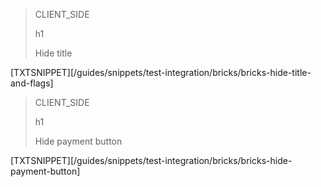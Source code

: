 > CLIENT_SIDE
>
> h1
>
> Hide title

[TXTSNIPPET][/guides/snippets/test-integration/bricks/bricks-hide-title-and-flags] 

> CLIENT_SIDE
>
> h1
>
> Hide payment button

[TXTSNIPPET][/guides/snippets/test-integration/bricks/bricks-hide-payment-button]